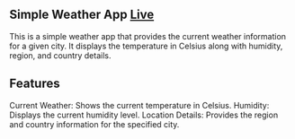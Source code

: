 ## Simple Weather App [Live](https://appweather05.netlify.app/)
This is a simple weather app that provides the current weather information for a given city. It displays the temperature in Celsius along with humidity, region, and country details.

## Features
Current Weather: Shows the current temperature in Celsius.
Humidity: Displays the current humidity level.
Location Details: Provides the region and country information for the specified city.

